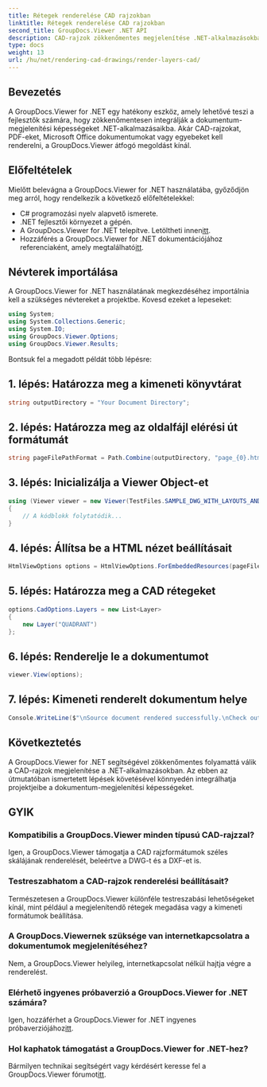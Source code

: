 ```yaml
---
title: Rétegek renderelése CAD rajzokban
linktitle: Rétegek renderelése CAD rajzokban
second_title: GroupDocs.Viewer .NET API
description: CAD-rajzok zökkenőmentes megjelenítése .NET-alkalmazásokban a GroupDocs.Viewer for .NET segítségével. Fedezze fel a megjelenítési lehetőségeket, szabja testre a rétegeket és sok mást.
type: docs
weight: 13
url: /hu/net/rendering-cad-drawings/render-layers-cad/
---
```

## Bevezetés
A GroupDocs.Viewer for .NET egy hatékony eszköz, amely lehetővé teszi a fejlesztők számára, hogy zökkenőmentesen integrálják a dokumentum-megjelenítési képességeket .NET-alkalmazásaikba. Akár CAD-rajzokat, PDF-eket, Microsoft Office dokumentumokat vagy egyebeket kell renderelni, a GroupDocs.Viewer átfogó megoldást kínál.
## Előfeltételek
Mielőtt belevágna a GroupDocs.Viewer for .NET használatába, győződjön meg arról, hogy rendelkezik a következő előfeltételekkel:
- C# programozási nyelv alapvető ismerete.
- .NET fejlesztői környezet a gépén.
-  A GroupDocs.Viewer for .NET telepítve. Letöltheti innen[itt](https://releases.groupdocs.com/viewer/net/).
-  Hozzáférés a GroupDocs.Viewer for .NET dokumentációjához referenciaként, amely megtalálható[itt](https://reference.groupdocs.com/viewer/net/).

## Névterek importálása
A GroupDocs.Viewer for .NET használatának megkezdéséhez importálnia kell a szükséges névtereket a projektbe. Kovesd ezeket a lepeseket:

```csharp
using System;
using System.Collections.Generic;
using System.IO;
using GroupDocs.Viewer.Options;
using GroupDocs.Viewer.Results;
```

Bontsuk fel a megadott példát több lépésre:
## 1. lépés: Határozza meg a kimeneti könyvtárat
```csharp
string outputDirectory = "Your Document Directory";
```
## 2. lépés: Határozza meg az oldalfájl elérési út formátumát
```csharp
string pageFilePathFormat = Path.Combine(outputDirectory, "page_{0}.html");
```
## 3. lépés: Inicializálja a Viewer Object-et
```csharp
using (Viewer viewer = new Viewer(TestFiles.SAMPLE_DWG_WITH_LAYOUTS_AND_LAYERS))
{
    // A kódblokk folytatódik...
}
```
## 4. lépés: Állítsa be a HTML nézet beállításait
```csharp
HtmlViewOptions options = HtmlViewOptions.ForEmbeddedResources(pageFilePathFormat);
```
## 5. lépés: Határozza meg a CAD rétegeket
```csharp
options.CadOptions.Layers = new List<Layer>
{
    new Layer("QUADRANT")
};
```
## 6. lépés: Renderelje le a dokumentumot
```csharp
viewer.View(options);
```
## 7. lépés: Kimeneti renderelt dokumentum helye
```csharp
Console.WriteLine($"\nSource document rendered successfully.\nCheck output in {outputDirectory}.");
```

## Következtetés
A GroupDocs.Viewer for .NET segítségével zökkenőmentes folyamattá válik a CAD-rajzok megjelenítése a .NET-alkalmazásokban. Az ebben az útmutatóban ismertetett lépések követésével könnyedén integrálhatja projektjeibe a dokumentum-megjelenítési képességeket.
## GYIK
### Kompatibilis a GroupDocs.Viewer minden típusú CAD-rajzzal?
Igen, a GroupDocs.Viewer támogatja a CAD rajzformátumok széles skálájának renderelését, beleértve a DWG-t és a DXF-et is.
### Testreszabhatom a CAD-rajzok renderelési beállításait?
Természetesen a GroupDocs.Viewer különféle testreszabási lehetőségeket kínál, mint például a megjelenítendő rétegek megadása vagy a kimeneti formátumok beállítása.
### A GroupDocs.Viewernek szüksége van internetkapcsolatra a dokumentumok megjelenítéséhez?
Nem, a GroupDocs.Viewer helyileg, internetkapcsolat nélkül hajtja végre a renderelést.
### Elérhető ingyenes próbaverzió a GroupDocs.Viewer for .NET számára?
 Igen, hozzáférhet a GroupDocs.Viewer for .NET ingyenes próbaverziójához[itt](https://releases.groupdocs.com/).
### Hol kaphatok támogatást a GroupDocs.Viewer for .NET-hez?
 Bármilyen technikai segítségért vagy kérdésért keresse fel a GroupDocs.Viewer fórumot[itt](https://forum.groupdocs.com/c/viewer/9).